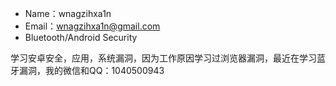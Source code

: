 - Name：wnagzihxa1n
- Email：wnagzihxa1n@gmail.com
- Bluetooth/Android Security

学习安卓安全，应用，系统漏洞，因为工作原因学习过浏览器漏洞，最近在学习蓝牙漏洞，我的微信和QQ：1040500943